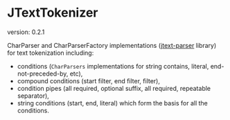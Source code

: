 JTextTokenizer
==============
version: 0.2.1

CharParser and CharParserFactory implementations ([jtext-parser](https://github.com/TeamworkGuy2/JTextParser) library) for text tokenization including:
* conditions (`CharParsers` implementations for string contains, literal, end-not-preceded-by, etc),
* compound conditions (start filter, end filter, filter),
* condition pipes (all required, optional suffix, all required, repeatable separator),
* string conditions (start, end, literal) which form the basis for all the conditions.
